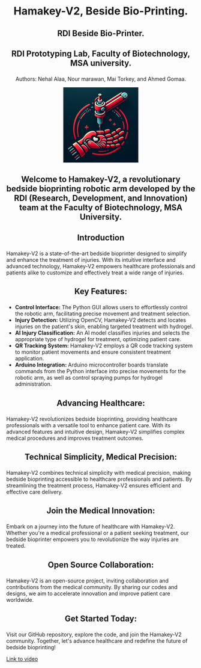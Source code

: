 # **<p align="center"> Hamakey-V2, Beside Bio-Printing.</p>**

## <p align="center"> RDI  Beside Bio-Printer. </p>


## <p align="center"> RDI Prototyping Lab, Faculty of Biotechnology, MSA university. </p>

<p align="center"> Authors: Nehal Alaa, Nour marawan, Mai Torkey, and  Ahmed Gomaa. </p>

<p align="center">
  <img src="Hamakey LOGO.PNG" width="200" height="200">
</p>

## **<p align="center"> Welcome to Hamakey-V2, a revolutionary bedside bioprinting robotic arm developed by the RDI (Research, Development, and Innovation) team at the Faculty of Biotechnology, MSA University.</p>**


## **<p align="center"> Introduction </p>**
Hamakey-V2 is a state-of-the-art bedside bioprinter designed to simplify and enhance the treatment of injuries. With its intuitive interface and advanced technology, Hamakey-V2 empowers healthcare professionals and patients alike to customize and effectively treat a wide range of injuries.

## **<p align="center">  Key Features: </p>**
- **Control Interface:** The Python GUI allows users to effortlessly control the robotic arm, facilitating precise movement and treatment selection.
- **Injury Detection:** Utilizing OpenCV, Hamakey-V2 detects and locates injuries on the patient's skin, enabling targeted treatment with hydrogel.
- **AI Injury Classification:** An AI model classifies injuries and selects the appropriate type of hydrogel for treatment, optimizing patient care.
- **QR Tracking System:** Hamakey-V2 employs a QR code tracking system to monitor patient movements and ensure consistent treatment application.
- **Arduino Integration:** Arduino microcontroller boards translate commands from the Python interface into precise movements for the robotic arm, as well as control spraying pumps for hydrogel administration.

## **<p align="center">  Advancing Healthcare: </p>**
Hamakey-V2 revolutionizes bedside bioprinting, providing healthcare professionals with a versatile tool to enhance patient care. With its advanced features and intuitive design, Hamakey-V2 simplifies complex medical procedures and improves treatment outcomes.

## **<p align="center">  Technical Simplicity, Medical Precision: </p>**
Hamakey-V2 combines technical simplicity with medical precision, making bedside bioprinting accessible to healthcare professionals and patients. By streamlining the treatment process, Hamakey-V2 ensures efficient and effective care delivery.

## **<p align="center">  Join the Medical Innovation: </p>**
Embark on a journey into the future of healthcare with Hamakey-V2. Whether you're a medical professional or a patient seeking treatment, our bedside bioprinter empowers you to revolutionize the way injuries are treated.

## **<p align="center">  Open Source Collaboration: </p>**
Hamakey-V2 is an open-source project, inviting collaboration and contributions from the medical community. By sharing our codes and designs, we aim to accelerate innovation and improve patient care worldwide.

## **<p align="center">  Get Started Today: </p>**
Visit our GitHub repository, explore the code, and join the Hamakey-V2 community. Together, let's advance healthcare and redefine the future of bedside bioprinting!



[Link to video]()


